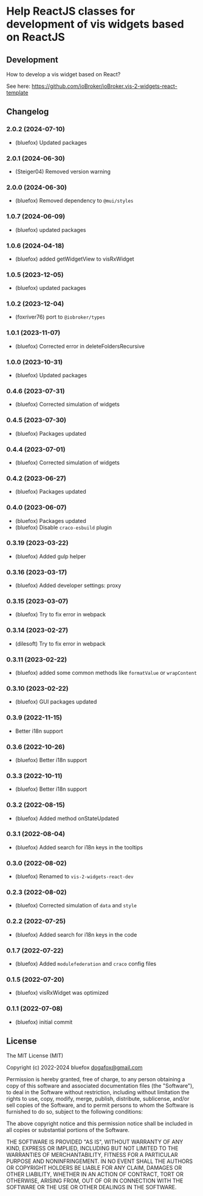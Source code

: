 # Help ReactJS classes for development of vis widgets based on ReactJS

## Development
How to develop a vis widget based on React?

See here: https://github.com/ioBroker/ioBroker.vis-2-widgets-react-template

<!--
	Placeholder for the next version (at the beginning of the line):
	### **WORK IN PROGRESS**
-->

## Changelog
### 2.0.2 (2024-07-10)
* (bluefox) Updated packages

### 2.0.1 (2024-06-30)
* (Steiger04) Removed version warning

### 2.0.0 (2024-06-30)
* (bluefox) Removed dependency to `@mui/styles`

### 1.0.7 (2024-06-09)
* (bluefox) updated packages

### 1.0.6 (2024-04-18)
* (bluefox) added getWidgetView to visRxWidget

### 1.0.5 (2023-12-05)
* (bluefox) updated packages

### 1.0.2 (2023-12-04)
* (foxriver76) port to `@iobroker/types`

### 1.0.1 (2023-11-07)
* (bluefox) Corrected error in deleteFoldersRecursive

### 1.0.0 (2023-10-31)
* (bluefox) Updated packages

### 0.4.6 (2023-07-31)
* (bluefox) Corrected simulation of widgets

### 0.4.5 (2023-07-30)
* (bluefox) Packages updated

### 0.4.4 (2023-07-01)
* (bluefox) Corrected simulation of widgets

### 0.4.2 (2023-06-27)
* (bluefox) Packages updated

### 0.4.0 (2023-06-07)
* (bluefox) Packages updated
* (bluefox) Disable `craco-esbuild` plugin

### 0.3.19 (2023-03-22)
* (bluefox) Added gulp helper

### 0.3.16 (2023-03-17)
* (bluefox) Added developer settings: proxy

### 0.3.15 (2023-03-07)
* (bluefox) Try to fix error in webpack

### 0.3.14 (2023-02-27)
* (dilesoft) Try to fix error in webpack

### 0.3.11 (2023-02-22)
* (bluefox) added some common methods like `formatValue` or `wrapContent`

### 0.3.10 (2023-02-22)
* (bluefox) GUI packages updated

### 0.3.9 (2022-11-15)
* Better i18n support

### 0.3.6 (2022-10-26)
* (bluefox) Better i18n support

### 0.3.3 (2022-10-11)
* (bluefox) Better i18n support

### 0.3.2 (2022-08-15)
* (bluefox) Added method onStateUpdated

### 0.3.1 (2022-08-04)
* (bluefox) Added search for i18n keys in the tooltips

### 0.3.0 (2022-08-02)
* (bluefox) Renamed to `vis-2-widgets-react-dev`

### 0.2.3 (2022-08-02)
* (bluefox) Corrected simulation of `data` and `style`

### 0.2.2 (2022-07-25)
* (bluefox) Added search for i18n keys in the code

### 0.1.7 (2022-07-22)
* (bluefox) Added `modulefederation` and `craco` config files

### 0.1.5 (2022-07-20)
* (bluefox) visRxWidget was optimized

### 0.1.1 (2022-07-08)
* (bluefox) initial commit

## License
The MIT License (MIT)

Copyright (c) 2022-2024 bluefox <dogafox@gmail.com>

Permission is hereby granted, free of charge, to any person obtaining a copy
of this software and associated documentation files (the "Software"), to deal
in the Software without restriction, including without limitation the rights
to use, copy, modify, merge, publish, distribute, sublicense, and/or sell
copies of the Software, and to permit persons to whom the Software is
furnished to do so, subject to the following conditions:

The above copyright notice and this permission notice shall be included in all
copies or substantial portions of the Software.

THE SOFTWARE IS PROVIDED "AS IS", WITHOUT WARRANTY OF ANY KIND, EXPRESS OR
IMPLIED, INCLUDING BUT NOT LIMITED TO THE WARRANTIES OF MERCHANTABILITY,
FITNESS FOR A PARTICULAR PURPOSE AND NONINFRINGEMENT. IN NO EVENT SHALL THE
AUTHORS OR COPYRIGHT HOLDERS BE LIABLE FOR ANY CLAIM, DAMAGES OR OTHER
LIABILITY, WHETHER IN AN ACTION OF CONTRACT, TORT OR OTHERWISE, ARISING FROM,
OUT OF OR IN CONNECTION WITH THE SOFTWARE OR THE USE OR OTHER DEALINGS IN THE
SOFTWARE.
